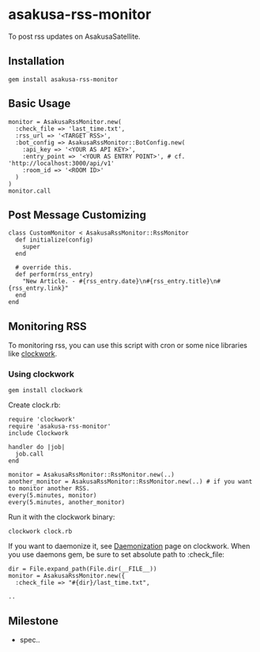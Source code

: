 # asakusa-rss-monitor
To post rss updates on AsakusaSatellite.

## Installation
    gem install asakusa-rss-monitor

## Basic Usage
    monitor = AsakusaRssMonitor.new(
      :check_file => 'last_time.txt',
      :rss_url => '<TARGET RSS>',
      :bot_config => AsakusaRssMonitor::BotConfig.new(
        :api_key => '<YOUR AS API KEY>',
        :entry_point => '<YOUR AS ENTRY POINT>', # cf. 'http://localhost:3000/api/v1'
        :room_id => '<ROOM ID>'
      )
    )
    monitor.call

## Post Message Customizing
    class CustomMonitor < AsakusaRssMonitor::RssMonitor
      def initialize(config)
        super
      end

      # override this.
      def perform(rss_entry)
        "New Article. - #{rss_entry.date}\n#{rss_entry.title}\n#{rss_entry.link}"
      end
    end

## Monitoring RSS
To monitoring rss, you can use this script with cron or some nice libraries like
[clockwork](https://github.com/tomykaira/clockwork).

### Using clockwork

    gem install clockwork

Create clock.rb:

    require 'clockwork'
    require 'asakusa-rss-monitor'
    include Clockwork

    handler do |job|
      job.call
    end

    monitor = AsakusaRssMonitor::RssMonitor.new(..)
    another_monitor = AsakusaRssMonitor::RssMonitor.new(..) # if you want to monitor another RSS.
    every(5.minutes, monitor)
    every(5.minutes, another_monitor)

Run it with the clockwork binary:

    clockwork clock.rb

If you want to daemonize it, see [Daemonization](https://github.com/tomykaira/clockwork#daemonization) page on clockwork. When you use daemons gem, be sure to set absolute path to :check_file:

    dir = File.expand_path(File.dir(__FILE__))
    monitor = AsakusaRssMonitor.new({
      :check_file => "#{dir}/last_time.txt",
    
    ..

## Milestone
* spec..
